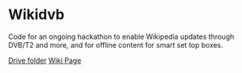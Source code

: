 # Wikidvb

Code for an ongoing hackathon to enable Wikipedia updates through DVB/T2 and more, and for offline content for smart set top boxes. 

[Drive folder](https://drive.google.com/open?id=1CPLw8YsZNCYCsTf_sJzEkcNTunwhUH9f)
[Wiki Page](https://meta.wikimedia.org/wiki/Cape_Town_TV_Datacast_Hackathon)

